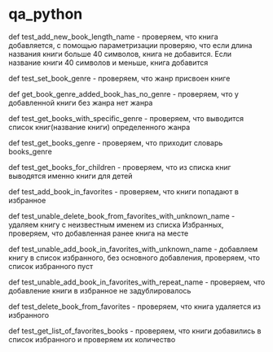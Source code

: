 # qa_python
def test_add_new_book_length_name - проверяем, что книга добавляется, с помощью параметризации проверяю, что если длина названия книги больше 40 символов, книга не добавится. Если название книги 40 символов и меньше, книга добавится

def test_set_book_genre - проверяем, что жанр присвоен книге

def get_book_genre_added_book_has_no_genre - проверяем, что у добавленной книги без жанра нет жанра

def test_get_books_with_specific_genre - проверяем, что выводится список книг(название книги) определенного жанра

def test_get_books_genre - проверяем, что приходит словарь books_genre

def test_get_books_for_children - проверяем, что из списка книг выводятся именно книги для детей 

def test_add_book_in_favorites - проверяем, что книги попадают в избранное

def test_unable_delete_book_from_favorites_with_unknown_name - удаляем книгу с неизвестным именем из списка Избранных, проверяем, что добавленная ранее книга на месте

def test_unable_add_book_in_favorites_with_unknown_name - добавляем книгу в список избранного, без основного добавления, проверяем, что список избранного пуст

def test_unable_add_book_in_favorites_with_repeat_name - проверяем, что добавление книги в избранное не задублировалось

def test_delete_book_from_favorites - проверяем, что книга удаляется из избранного

def test_get_list_of_favorites_books - проверяем, что книги добавились в список избранного и проверяем их количество